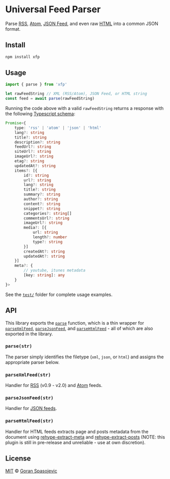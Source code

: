 # Universal Feed Parser

Parse [RSS](#parseXmlFeedstr), [Atom](#parseXmlFeedstr), [JSON Feed](#parseJsonFeedstr), and even raw [HTML](#parseHtmlFeedstr) into a common JSON format.

## Install

```sh
npm install xfp
```

## Usage

```js
import { parse } from 'xfp'

let rawFeedString // XML (RSS/Atom), JSON Feed, or HTML string
const feed = await parse(rawFeedString)
```

Running the code above with a valid `rawFeedString` returns a response with the following [Typescript schema][types]:

```ts
Promise<{
	type: 'rss' | 'atom' | 'json' | 'html'
	lang?: string
	title?: string
	description?: string
	feedUrl?: string
	siteUrl?: string
	imageUrl?: string
	etag?: string
	updatedAt?: string
	items?: [{
		id?: string
		url?: string
		lang?: string
		title?: string
		summary?: string
		author?: string
		content?: string
		snippet?: string
		categories?: string[]
		commentsUrl?: string
		imageUrl?: string
		media?: [{
			url: string
			length?: number
			type?: string
		}]
		createdAt?: string
		updatedAt?: string
	}]
	meta?: {
		// youtube, itunes metadata
		[key: string]: any
	}
}>
```

See the [`test/`](test/) folder for complete usage examples.

## API

This library exports the [`parse`](#parse) function, which is a thin wrapper for [`parseXmlFeed`](#parseXmlFeedstr), [`parseJsonFeed`](#parseJsonFeedstr), and [`parseHtmlFeed`](#parseHtmlFeedstr) - all of which are also exported in the library.

### `parse(str)`

The parser simply identifies the filetype (`xml`, `json`, or `html`) and assigns the appropriate parser below.

### `parseXmlFeed(str)`

Handler for [RSS][rss] (v0.9 - v2.0) and [Atom][atom] feeds.

### `parseJsonFeed(str)`

Handler for [JSON feeds][json].

### `parseHtmlFeed(str)`

Handler for HTML feeds extracts page and posts metadata from the document using [rehype-extract-meta][rehype-meta] and [rehype-extract-posts][rehype-posts] (NOTE: this plugin is still in pre-release and unreliable - use at own discretion).

## License

[MIT][license] © [Goran Spasojevic][author]



<!-- Definitions -->

[types]: ./types.d.ts
[json]: https://www.jsonfeed.org/version/1/
[rss]: https://validator.w3.org/feed/docs/rss2.html
[atom]: https://validator.w3.org/feed/docs/atom.html
[rehype-meta]: https://github.com/gorango/rehype-extract-meta
[rehype-posts]: https://github.com/gorango/rehype-extract-posts
[license]: license
[author]: https://github.com/gorango
